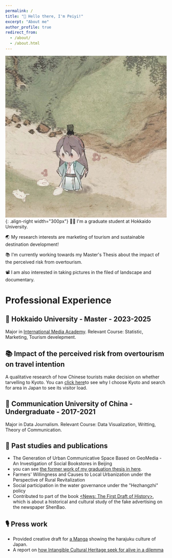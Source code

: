 ```yaml
---
permalink: /
title: "🍵 Hello there, I'm Peiyi!"
excerpt: "About me"
author_profile: true
redirect_from: 
  - /about/
  - /about.html
---
```




![Illustration of perfect yuanji](/images/yuanji.jpg){: .align-right width="300px"}
👩‍💻 I'm a graduate student at Hokkaido University.

🌏 My research interests are marketing of tourism and sustainable destination development!

📚 I'm currently working towards my Master's Thesis about the impact of the perceived risk from overtourism.

📽️ I am also interested in taking pictures in the filed of landscape and documentary.

# Professional Experience

## 🌲 Hokkaido University - Master - 2023-2025
Major in [International Media Academy](https://www.imc.hokudai.ac.jp/). 
Relevant Course: Statistic, Marketing, Tourism develepment.

## 📚 Impact of the perceived risk from overtourism on travel intention
A qualitative research of how Chinese tourists make decision on whether tarvelling to Kyoto.
You can [click here](https://peiyiguan03.github.io//posts/2024/06/blog-post-1/)to see why I choose Kyoto and search for area in Japan to see its visitor load. 

## 🌱 Communication University of China - Undergraduate - 2017-2021
Major in Data Journalism. 
Relevant Course: Data Visualization, Writting, Theory of Communication.

## 📜 Past studies and publications
-  The Generation of Urban Communicative Space Based on GeoMedia - An Investigation of Social Bookstores in Beijing
-  you can see [the former work of my graduation thesis in here](https://peiyiguan03.github.io/bookstore/).
-  Farmers' Willingness and Causes to Local Urbanization under the Perspective of Rural Revitalization
-  Social participation in the water governance under the "Hezhangzhi" policy
-  Contributed to part of the book [<News: The First Draft of History>](https://www.dushu.com/book/13814338/), which is about a historical and cultural study of the fake advertising on the newspaper ShenBao.

## 🎙 Press work
- Provided creative draft for [a Manga](https://mangadejapan.com/articles/detail/1309) showing the harajuku culture of Japan.
- A report on [how Intangible Cultural Heritage seek for alive in a dilemma](/files/feiyi.pdf)






